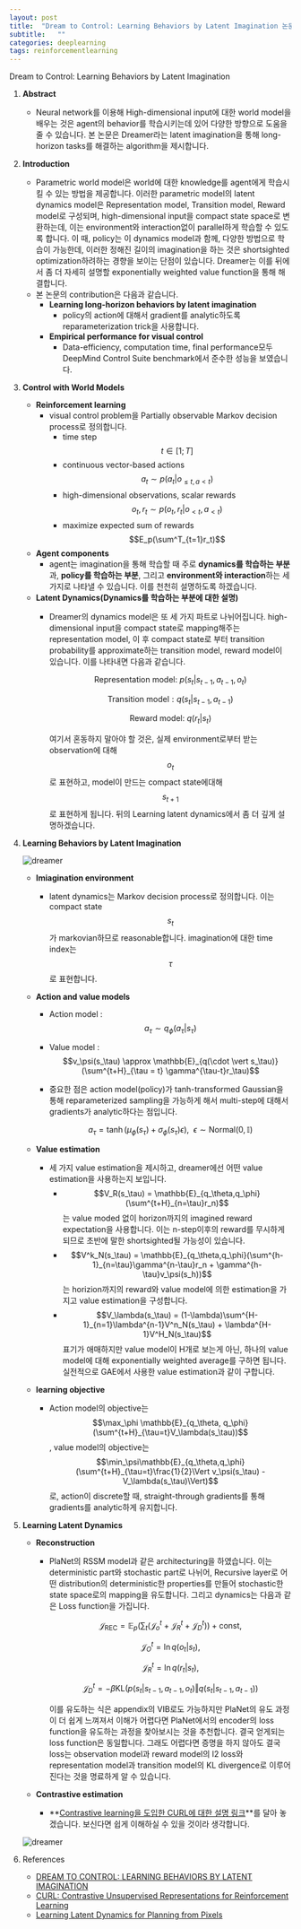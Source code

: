 ```yaml
---
layout: post
title:  "Dream to Control: Learning Behaviors by Latent Imagination 논문 리뷰 및 설명"
subtitle:   ""
categories: deeplearning
tags: reinforcementlearning
---
```


Dream to Control: Learning Behaviors by Latent Imagination

1. **Abstract**
    - Neural network를 이용해 High-dimensional input에 대한 world model을 배우는 것은 agent의 behavior를 학습시키는데 있어 다양한 방향으로 도움을 줄 수 있습니다. 본 논문은 Dreamer라는 latent imagination을 통해 long-horizon tasks를 해결하는 algorithm을 제시합니다.
2. **Introduction**
    - Parametric world model은 world에 대한 knowledge를 agent에게 학습시킬 수 있는 방법을 제공합니다. 이러한 parametric model의 latent dynamics model은 Representation model, Transition model, Reward model로 구성되며, high-dimensional input을 compact state space로 변환하는데, 이는 environment와 interaction없이 parallel하게 학습할 수 있도록 합니다. 이 때, policy는 이 dynamics model과 함께, 다양한 방법으로 학습이 가능한데, 이러한 정해진 길이의 imagination을 하는 것은 shortsighted optimization하려하는 경향을 보이는 단점이 있습니다. Dreamer는 이를 뒤에서 좀 더 자세히 설명할 exponentially weighted value function을 통해 해결합니다.
    - 본 논문의 contribution은 다음과 같습니다.
        - **Learning long-horizon behaviors by latent imagination**
            - policy의 action에 대해서 gradient를 analytic하도록 reparameterization trick을 사용합니다.
        - **Empirical performance for visual control**
            - Data-efficiency, computation time, final performance모두 DeepMind Control Suite benchmark에서 준수한 성능을 보였습니다.
3. **Control with World Models**
    - **Reinforcement learning**
        - visual control problem을 Partially observable Markov decision process로 정의합니다.
            - time step $$t \in [1;T]$$
            - continuous vector-based actions $$a_t \sim p(a_t \vert o_{\leq t, a < t})$$
            - high-dimensional observations, scalar rewards $$o_t,r_t \sim p(o_t,r_t \vert o_{<t},a_{<t})$$
            - maximize expected sum of rewards $$E_p(\sum^T_{t=1}r_t)$$
    - **Agent components**
        - agent는 imagination을 통해 학습할 때 주로 **dynamics를 학습하는 부분**과, **policy를 학습하는 부분**, 그리고 **environment와 interaction**하는 세 가지로 나타낼 수 있습니다. 이를 천천히 설명하도록 하겠습니다.
    - **Latent Dynamics(Dynamics를 학습하는 부분에 대한 설명)**
        - Dreamer의 dynamics model은 또 세 가지 파트로 나뉘어집니다. high-dimensional input을 compact state로 mapping해주는 representation model, 이 후 compact state로 부터 transition probability를 approximate하는 transition model, reward model이 있습니다. 이를 나타내면 다음과 같습니다.

            $$\mathrm{Representation \ model } : \ p(s_t \vert s_{t-1},a_{t-1},o_t) $$ 
            
            $$\mathrm{Transition \ model} : q(s_t \vert s_{t-1},a_{t-1}) $$ 
            
            $$\mathrm{Reward \ model} : \ q(r_t \vert s_t)$$

            여기서 혼동하지 말아야 할 것은, 실제 environment로부터 받는 observation에 대해 $$o_t$$로 표현하고, model이 만드는 compact state에대해 $$s_{t+1}$$로 표현하게 됩니다. 뒤의 Learning latent dynamics에서 좀 더 깊게 설명하겠습니다.

4. **Learning Behaviors by Latent Imagination**

    ![dreamer](/assets/img/dreamer_1.PNG)

    - **Imiagination environment**
        - latent dynamics는 Markov decision process로 정의합니다. 이는 compact state $$s_t$$가 markovian하므로 reasonable합니다. imagination에 대한 time index는 $$\tau$$로 표현합니다.
    - **Action and value models**
        - Action model : $$a_\tau \sim q_\phi(a_\tau \vert s_\tau)$$
        - Value model : $$v_\psi(s_\tau) \approx \mathbb{E}_{q(\cdot \vert s_\tau)}(\sum^{t+H}_{\tau = t} \gamma^{\tau-t}r_\tau)$$
        - 중요한 점은 action model(policy)가 tanh-transformed Gaussian을 통해 reparameterized sampling을 가능하게 해서 multi-step에 대해서 gradients가 analytic하다는 점입니다.

            $$a_\tau = \tanh(\mu_\phi(s_\tau)+\sigma_\phi(s_\tau)\epsilon),\ \ \epsilon \sim \mathrm{Normal}(0,\mathbb{I})$$

    - **Value estimation**
        - 세 가지 value estimation을 제시하고, dreamer에선 어떤 value estimation을 사용하는지 보입니다.
            - $$V_R(s_\tau) = \mathbb{E}_{q_\theta,q_\phi}(\sum^{t+H}_{n=\tau}r_n)$$ 는 value moded 없이 horizon까지의 imagined reward expectation을 사용합니다. 이는 n-step이후의 reward를 무시하게 되므로 초반에 말한 shortsighted될 가능성이 있습니다.
            - $$V^k_N(s_\tau) = \mathbb{E}_{q_\theta,q_\phi}(\sum^{h-1}_{n=\tau}\gamma^{n-\tau}r_n + \gamma^{h-\tau}v_\psi(s_h))$$는 horizion까지의 reward와 value model에 의한 estimation을 가지고 value estimation을 구성합니다.
            - $$V_\lambda(s_\tau) = (1-\lambda)\sum^{H-1}_{n=1}\lambda^{n-1}V^n_N(s_\tau) + \lambda^{H-1}V^H_N(s_\tau)$$ 표기가 애매하지만 value model이 H개로 보는게 아닌, 하나의 value model에 대해 exponentially weighted average를 구하면 됩니다. 실전적으로 GAE에서 사용한 value estimation과 같이 구합니다.
    - **learning objective**
        - Action model의 objective는 $$\max_\phi \mathbb{E}_{q_\theta, q_\phi}(\sum^{t+H}_{\tau=t}V_\lambda(s_\tau))$$, value model의 objective는 $$\min_\psi\mathbb{E}_{q_\theta,q_\phi}(\sum^{t+H}_{\tau=t}\frac{1}{2}\Vert v_\psi(s_\tau) - V_\lambda(s_\tau)\Vert)$$로, action이 discrete할 때, straight-through gradients를 통해 gradients를 analytic하게 유지합니다.
5. **Learning Latent Dynamics**
    - **Reconstruction**
        - PlaNet의 RSSM model과 같은 architecturing을 하였습니다. 이는 deterministic part와 stochastic part로 나뉘어, Recursive layer로 어떤 distribution의 deterministic한 properties를 만들어 stochastic한 state space로의 mapping을 유도합니다. 그리고 dynamics는 다음과 같은 Loss function을 가집니다. 

            $$\mathcal{J}_\mathrm{REC}= \mathbb{E}_p(\sum_t(\mathcal{J}^t_o+\mathcal{J}^t_R+\mathcal{J}^t_D))+\mathrm{const},$$
            
            $$\mathcal{J}^t_O=\ln q(o_t \vert s_t),$$
            
            $$\mathcal{J}^t_R = \ln q(r_t \vert s_t), $$
            
            $$\mathcal{J}^t_D = -\beta \mathrm{KL}(p(s_t \vert s_{t-1},a_{t-1},o_t) \Vert q(s_t \vert s_{t-1}, a_{t-1}))$$

           이를 유도하는 식은 appendix의 VIB로도 가능하지만 PlaNet의 유도 과정이 더 쉽게 느껴져서 이해가 어렵다면 PlaNet에서의 encoder의 loss function을 유도하는 과정을 찾아보시는 것을 추천합니다. 결국 얻게되는 loss function은 동일합니다. 그래도 어렵다면 증명을 하지 않아도 결국 loss는 observation model과 reward model의 l2 loss와 representation model과 transition model의 KL divergence로 이루어진다는 것을 명료하게 알 수 있습니다.
           
    - **Contrastive estimation**
        - **[Contrastive learning을 도입한 CURL에 대한 설명 링크](https://seolhokim.github.io/deeplearning/2021/07/14/curl/)**를 달아 놓겠습니다. 보신다면 쉽게 이해하실 수 있을 것이라 생각합니다.

    ![dreamer](/assets/img/dreamer_2.PNG)

6. References
    - [DREAM TO CONTROL: LEARNING BEHAVIORS BY LATENT IMAGINATION](https://arxiv.org/abs/1912.01603)
    - [CURL: Contrastive Unsupervised Representations for Reinforcement Learning](https://arxiv.org/abs/2004.04136)
    - [Learning Latent Dynamics for Planning from Pixels](https://arxiv.org/abs/1811.04551)
